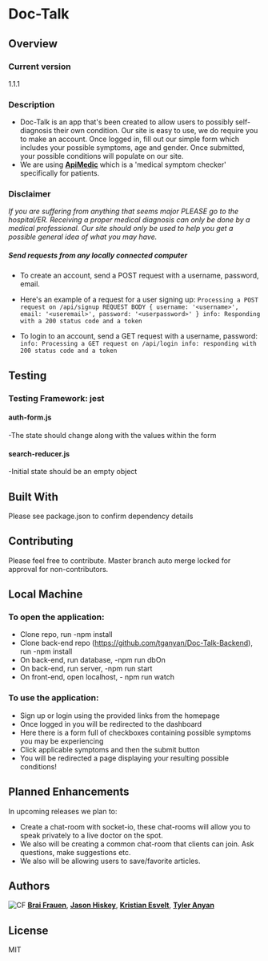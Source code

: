 # Doc-Talk

## Overview

### Current version

1.1.1

### Description
- Doc-Talk is an app that's been created to allow users to possibly self-diagnosis their own condition. Our site is easy to use, we do require 
you to make an account. Once logged in, fill out our simple form which includes your possible symptoms, age and gender.
Once submitted, your possible conditions will populate on our site.
- We are using [**ApiMedic**](https://apimedic.com/) which is a 'medical symptom checker' specifically for patients.


### Disclaimer
_If you are suffering from anything that seems major PLEASE go to the hospital/ER. Receiving a proper medical diagnosis 
can only be done by a medical professional. Our site should only be used to help you get a possible general idea of what you may have._

##### Send requests from any locally connected computer

- To create an account, send a POST request with a username, password, email.
- Here's an example of a request for a user signing up:
`Processing a POST request on /api/signup
REQUEST BODY { username: '<username>', email: '<useremail>', password: '<userpassword>' }
info: Responding with a 200 status code and a token`


- To login to an account, send a GET request with a username, password:
 `info: Processing a GET request on /api/login
   info: responding with 200 status code and a token`

## Testing

### Testing Framework: jest

#### auth-form.js

-The state should change along with the values within the form

#### search-reducer.js

-Initial state should be an empty object

## Built With

Please see package.json to confirm dependency details

## Contributing

Please feel free to contribute. Master branch auto merge locked for approval for non-contributors.

## Local Machine

### To open the application:

* Clone repo, run -npm install
* Clone back-end repo (https://github.com/tganyan/Doc-Talk-Backend), run -npm install
* On back-end, run database, -npm run dbOn
* On back-end, run server, -npm run start
* On front-end, open localhost, - npm run watch

### To use the application:

* Sign up or login using the provided links from the homepage
* Once logged in you will be redirected to the dashboard
* Here there is a form full of checkboxes containing possible symptoms you may be experiencing
* Click applicable symptoms and then the submit button
* You will be redirected a page displaying your resulting possible conditions!

## Planned Enhancements 

In upcoming releases we plan to:

* Create a chat-room with socket-io, these chat-rooms will allow you to speak privately to a live doctor on the spot.
* We also will be creating a common chat-room that clients can join. Ask questions, make suggestions etc. 
* We also will be allowing users to save/favorite articles.


## Authors

![CF](http://i.imgur.com/7v5ASc8.png) [**Brai Frauen**](https://github.com/ashabrai), [**Jason Hiskey**](https://github.com/jlhiskey), [**Kristian Esvelt**](https://github.com/kris3579), [**Tyler Anyan**](https://github.com/tganyan)

## License

MIT
